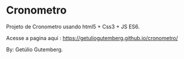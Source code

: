 # Cronometro

Projeto de Cronometro usando html5 + Css3 + JS ES6.

Acesse a pagina aqui : https://getuliogutemberg.github.io/cronometro/

By: Getúlio Gutemberg.
